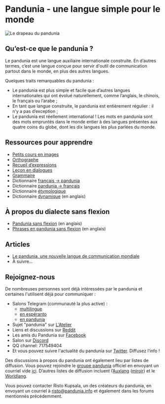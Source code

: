 Pandunia - une langue simple pour le monde
=====================================

![](http://www.pandunia.info/bandir/bandir.png "Le drapeau du pandunia")

## Qu’est-ce que le pandunia ?

Le pandunia est une langue auxiliaire internationale construite. En d’autres termes, c’est une langue conçue pour servir d'outil de communication partout dans le monde, en plus des autres langues.

Quelques traits remarquables du pandunia :

- Le pandunia est plus simple et facile que d’autres langues internationales qui ont évolué naturellement, comme l’anglais, le chinois, le français ou l’arabe ;
- En tant que langue construite, le pandunia est entièrement régulier : il n’y a pas d’exception ;
- Le pandunia est réellement international ! Les mots en pandunia sont des mots empruntés dans le monde entier à des langues présentes aux quatre coins du globe, dont les dix langues les plus parlées du monde.

## Ressources pour apprendre

- [Petits cours en images](http://www.pandunia.info/pandunia/mini_darse.html)
- [Orthographe](abc.md)
- [Recueil d’expressions](fraze.md)
- [Leçon en dialogues](darse.md)
- [Grammaire](kanun.md)
- Dictionnaire [français → pandunia](fransi-pandunia.md)
- Dictionnaire [pandunia → français](pandunia-fransi.md)
- Dictionnaire [étymologique](leksaslia.md)
- Dictionnaire [dynamique](http://www.pandunia.info/english/tiddly.html) (en anglais)

## À propos du dialecte sans flexion

- [Pandunia sans flexion](http://www.pandunia.info/english/simpli_pandunia.html) (en anglais)
- [Phrases en pandunia sans flexion](http://www.pandunia.info/english/simpli_pandunia_da_fraze.md) (en anglais)

## Articles

- [Le pandunia, une nouvelle langue de communication mondiale](dunia_baxe.md)
- À suivre...

## Rejoignez-nous

De nombreuses personnes sont déjà intéressées par le pandunia et certaines l'utilisent déjà pour communiquer :
- Salons Telegram (communauté la plus active) :
  - [multilingue](https://t.me/joinchat/AAAAAEPVsifmS6xRLAlxVA)
  - [en espéranto](https://pandunia.telegramo.org/)
  - [en pandunia](https://t.me/joinchat/AAAAAENlKqzlMtGkrmf5rg)
- Sujet "pandunia" sur [L'Atelier](http://www.ideolangues.org/t727-pandunia)
- Liens et discussions sur [Reddit](https://www.reddit.com/r/pandunia/)
- Les amis du Pandunia sur [Facebook](http://www.facebook.com/groups/pandunia)
- Salon sur [Discord](https://discord.gg/FWavWeG)
- QQ channel: 717549404
- Et vous pouvez suivre l'actualité du pandunia sur [Twitter](https://twitter.com/pandunia_). Diffusez l’info !

Des discussions à propos du pandunia ont également lieu par listes de diffusion. Vous pouvez rejoindre le [groupe pandunia](https://groups.yahoo.com/neo/groups/pandunia/info) officiel en envoyant un courriel vide [ici](mailto:pandunia-subscribe@yahoogroups.com). D’autres listes de diffusion incluent l’[Auxlang](https://listserv.brown.edu/archives/auxlang.html) ([miroir](https://groups.yahoo.com/neo/groups/Auxlang/conversations/messages)) et le [Worldlang](https://groups.yahoo.com/neo/groups/Worldlanglist/conversations/messages).

Vous pouvez contacter Risto Kupsala, un des créateurs du pandunia, en envoyant un courriel à [risto@pandunia.info](mailto:risto@pandunia.info) et également dans les forums mentionnés précédemment.



